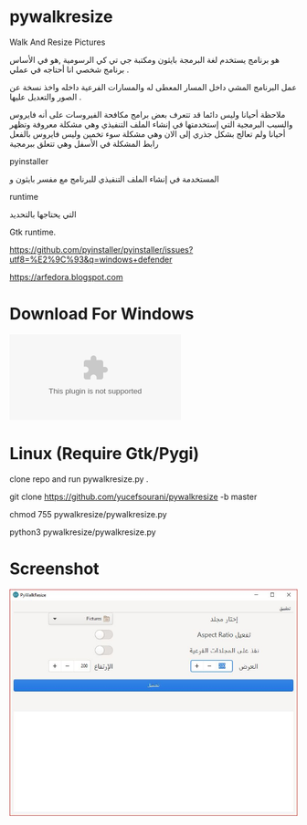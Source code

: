# pywalkresize
Walk And Resize Pictures

هو برنامج يستخدم لغة البرمجة بايثون ومكتبة جي تي كي الرسومية ,هو في الأساس برنامج شخصي انا أحتاجه في عملي .

عمل البرنامج المشي داخل المسار المعطى له والمسارات الفرعية داخله واخذ نسخة عن الصور والتعديل عليها .

ملاحظة أحيانا وليس دائما قد تتعرف بعض برامج مكافحة الفيروسات على أنه فايروس والسبب البرمجية التي إستخدمتها في إنشاء الملف التنفيذي وهي مشكلة معروفة وتظهر أحيانا ولم تعالج بشكل جذري إلى الان وهي مشكلة سوء تخمين وليس فايروس بالفعل رابط المشكلة  في الأسفل
وهي تتعلق ببرمجية

pyinstaller

المستخدمة في إنشاء الملف التنفيذي للبرنامج مع مفسر بايثون و

runtime 

التي يحتاجها بالتحديد

Gtk runtime.

https://github.com/pyinstaller/pyinstaller/issues?utf8=%E2%9C%93&q=windows+defender


https://arfedora.blogspot.com

# Download For Windows

![Download](https://raw.githubusercontent.com/yucefsourani/pywalkresize/master/windows_setup/setup-pywalkresize.exe "Screenshot")

# Linux (Require Gtk/Pygi)

clone repo and run  pywalkresize.py .

git clone https://github.com/yucefsourani/pywalkresize -b master

chmod 755 pywalkresize/pywalkresize.py

python3 pywalkresize/pywalkresize.py



# Screenshot

![Alt text](https://raw.githubusercontent.com/yucefsourani/pywalkresize/master/Screens.JPG "Screenshot")



